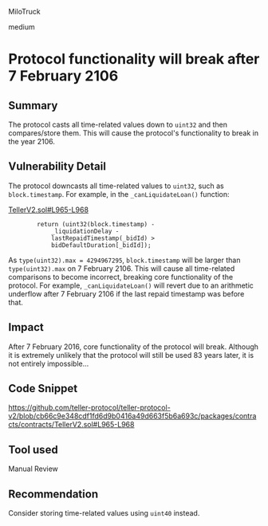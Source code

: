 MiloTruck

medium

# Protocol functionality will break after 7 February 2106

## Summary

The protocol casts all time-related values down to `uint32` and then compares/store them. This will cause the protocol's functionality to break in the year 2106. 

## Vulnerability Detail

The protocol downcasts all time-related values to `uint32`, such as `block.timestamp`. For example, in the `_canLiquidateLoan()` function:

[TellerV2.sol#L965-L968](https://github.com/teller-protocol/teller-protocol-v2/blob/cb66c9e348cdf1fd6d9b0416a49d663f5b6a693c/packages/contracts/contracts/TellerV2.sol#L965-L968)

```solidity
        return (uint32(block.timestamp) -
            _liquidationDelay -
            lastRepaidTimestamp(_bidId) >
            bidDefaultDuration[_bidId]);
```

As `type(uint32).max = 4294967295`, `block.timestamp` will be larger than `type(uint32).max` on 7 February 2106. This will cause all time-related comparisons to become incorrect, breaking core functionality of the protocol. For example, `_canLiquidateLoan()` will revert due to an arithmetic underflow after 7 February 2106 if the last repaid timestamp was before that. 

## Impact

After 7 February 2016, core functionality of the protocol will break. Although it is extremely unlikely that the protocol will still be used 83 years later, it is not entirely impossible...

## Code Snippet

https://github.com/teller-protocol/teller-protocol-v2/blob/cb66c9e348cdf1fd6d9b0416a49d663f5b6a693c/packages/contracts/contracts/TellerV2.sol#L965-L968

## Tool used

Manual Review

## Recommendation

Consider storing time-related values using `uint40` instead.
